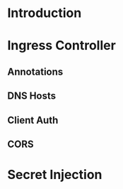 # Introduction

# Ingress Controller

## Annotations

## DNS Hosts

## Client Auth

## CORS


# Secret Injection
